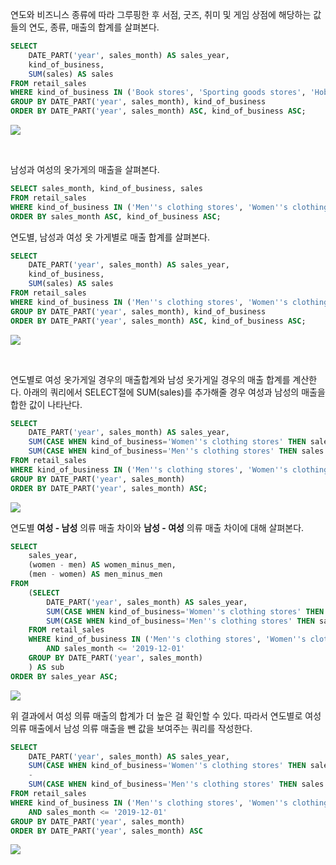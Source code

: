 연도와 비즈니스 종류에 따라 그루핑한 후 서점, 굿즈, 취미 및 게임 상점에 해당하는 값들의 연도, 종류, 매출의 합계를 살펴본다.
```sql
SELECT
	DATE_PART('year', sales_month) AS sales_year,
	kind_of_business,
	SUM(sales) AS sales
FROM retail_sales
WHERE kind_of_business IN ('Book stores', 'Sporting goods stores', 'Hobby, toy, and game stores')
GROUP BY DATE_PART('year', sales_month), kind_of_business
ORDER BY DATE_PART('year', sales_month) ASC, kind_of_business ASC;
```
![](https://velog.velcdn.com/images/ddoddo/post/e0db549f-4a64-450f-a14d-ea004580244b/image.png)


<br>

남성과 여성의 옷가게의 매출을 살펴본다.
```sql
SELECT sales_month, kind_of_business, sales
FROM retail_sales
WHERE kind_of_business IN ('Men''s clothing stores', 'Women''s clothing stores')
ORDER BY sales_month ASC, kind_of_business ASC;
```

연도별, 남성과 여성 옷 가게별로 매출 합계를 살펴본다.
```sql
SELECT 
	DATE_PART('year', sales_month) AS sales_year,
	kind_of_business,
	SUM(sales) AS sales
FROM retail_sales
WHERE kind_of_business IN ('Men''s clothing stores', 'Women''s clothing stores')
GROUP BY DATE_PART('year', sales_month), kind_of_business
ORDER BY DATE_PART('year', sales_month) ASC, kind_of_business ASC;
```
![](https://velog.velcdn.com/images/ddoddo/post/9a8008a4-6e25-4c79-94b4-5c8c8993029c/image.png)


<br>


연도별로 여성 옷가게일 경우의 매출합계와 남성 옷가게일 경우의 매출 합계를 계산한다. 아래의 쿼리에서 SELECT절에 SUM(sales)를 추가해줄 경우 여성과 남성의 매출을 합한 값이 나타난다.
```sql
SELECT
	DATE_PART('year', sales_month) AS sales_year,
	SUM(CASE WHEN kind_of_business='Women''s clothing stores' THEN sales END) AS women,
	SUM(CASE WHEN kind_of_business='Men''s clothing stores' THEN sales END) AS Men
FROM retail_sales
WHERE kind_of_business IN ('Men''s clothing stores', 'Women''s clothing stores')
GROUP BY DATE_PART('year', sales_month)
ORDER BY DATE_PART('year', sales_month) ASC;
```
![](https://velog.velcdn.com/images/ddoddo/post/50b2cf5d-77a7-441c-afa1-04ce56086ea2/image.png)


연도별 **여성 - 남성** 의류 매출 차이와 **남성 - 여성** 의류 매출 차이에 대해 살펴본다.
```sql
SELECT
	sales_year,
	(women - men) AS women_minus_men,
	(men - women) AS men_minus_men
FROM
	(SELECT
		DATE_PART('year', sales_month) AS sales_year,
		SUM(CASE WHEN kind_of_business='Women''s clothing stores' THEN sales END) AS women,
		SUM(CASE WHEN kind_of_business='Men''s clothing stores' THEN sales END) AS men
	FROM retail_sales
	WHERE kind_of_business IN ('Men''s clothing stores', 'Women''s clothing stores')
		AND sales_month <= '2019-12-01'
	GROUP BY DATE_PART('year', sales_month)
	) AS sub
ORDER BY sales_year ASC;
```
![](https://velog.velcdn.com/images/ddoddo/post/1c0c535c-147e-4d8d-a50e-7a05400e4f90/image.png)

위 결과에서 여성 의류 매출의 합계가 더 높은 걸 확인할 수 있다.
따라서 연도별로 여성 의류 매출에서 남성 의류 매출을 뺀 값을 보여주는 쿼리를 작성한다.
```sql
SELECT
	DATE_PART('year', sales_month) AS sales_year,
	SUM(CASE WHEN kind_of_business='Women''s clothing stores' THEN sales END)
	-
	SUM(CASE WHEN kind_of_business='Men''s clothing stores' THEN sales END) AS women_minus_men
FROM retail_sales
WHERE kind_of_business IN ('Men''s clothing stores', 'Women''s clothing stores')
	AND sales_month <= '2019-12-01'
GROUP BY DATE_PART('year', sales_month)
ORDER BY DATE_PART('year', sales_month) ASC
```
![](https://velog.velcdn.com/images/ddoddo/post/ce787c1f-17d7-4393-90ee-4f45ab9a595e/image.png)

